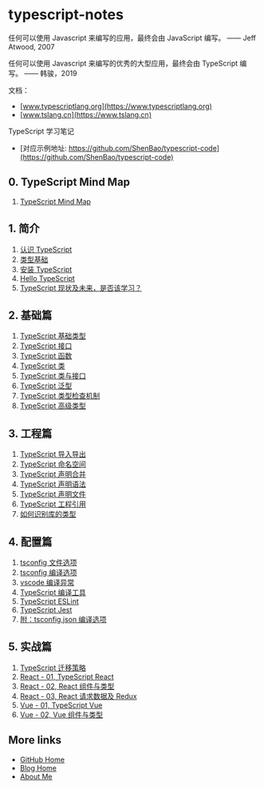 # typescript-notes

任何可以使用 Javascript 来编写的应用，最终会由 JavaScript 编写。
—— Jeff Atwood, 2007

任何可以使用 Javascript 来编写的优秀的大型应用，最终会由 TypeScript 编写。
—— 韩骏，2019

文档：

- [www.typescriptlang.org](https://www.typescriptlang.org)
- [www.tslang.cn](https://www.tslang.cn)

TypeScript 学习笔记

* [对应示例地址: https://github.com/ShenBao/typescript-code](https://github.com/ShenBao/typescript-code)

## 0. TypeScript Mind Map

1. [TypeScript Mind Map](%2F0.%20TypeScript%20Mind%20Map%2FTypeScript%20Mind%20Map.md)

## 1. 简介

1. [认识 TypeScript](%2F1.%20%E7%AE%80%E4%BB%8B%2F01.%20%E8%AE%A4%E8%AF%86%20TypeScript.md)
1. [类型基础](%2F1.%20%E7%AE%80%E4%BB%8B%2F02.%20%E7%B1%BB%E5%9E%8B%E5%9F%BA%E7%A1%80.md)
1. [安装 TypeScript](%2F1.%20%E7%AE%80%E4%BB%8B%2F03.%20%E5%AE%89%E8%A3%85%20TypeScript.md)
1. [Hello TypeScript](%2F1.%20%E7%AE%80%E4%BB%8B%2F04.%20Hello%20TypeScript.md)
1. [TypeScript 现状及未来，是否该学习？](%2F1.%20%E7%AE%80%E4%BB%8B%2F05.%20TypeScript%20%E7%8E%B0%E7%8A%B6%E5%8F%8A%E6%9C%AA%E6%9D%A5%EF%BC%8C%E6%98%AF%E5%90%A6%E8%AF%A5%E5%AD%A6%E4%B9%A0%EF%BC%9F.md)

## 2. 基础篇

1. [TypeScript 基础类型](%2F2.%20%E5%9F%BA%E7%A1%80%E7%AF%87%2F01.%20TypeScript%20%E5%9F%BA%E7%A1%80%E7%B1%BB%E5%9E%8B.md)
1. [TypeScript 接口](%2F2.%20%E5%9F%BA%E7%A1%80%E7%AF%87%2F02.%20TypeScript%20%E6%8E%A5%E5%8F%A3.md)
1. [TypeScript 函数](%2F2.%20%E5%9F%BA%E7%A1%80%E7%AF%87%2F03.%20TypeScript%20%E5%87%BD%E6%95%B0.md)
1. [TypeScript 类](%2F2.%20%E5%9F%BA%E7%A1%80%E7%AF%87%2F04.%20TypeScript%20%E7%B1%BB.md)
1. [TypeScript 类与接口](%2F2.%20%E5%9F%BA%E7%A1%80%E7%AF%87%2F05.%20TypeScript%20%E7%B1%BB%E4%B8%8E%E6%8E%A5%E5%8F%A3.md)
1. [TypeScript 泛型](%2F2.%20%E5%9F%BA%E7%A1%80%E7%AF%87%2F06.%20TypeScript%20%E6%B3%9B%E5%9E%8B.md)
1. [TypeScript 类型检查机制](%2F2.%20%E5%9F%BA%E7%A1%80%E7%AF%87%2F07.%20TypeScript%20%E7%B1%BB%E5%9E%8B%E6%A3%80%E6%9F%A5%E6%9C%BA%E5%88%B6.md)
1. [TypeScript 高级类型](%2F2.%20%E5%9F%BA%E7%A1%80%E7%AF%87%2F08.%20TypeScript%20%E9%AB%98%E7%BA%A7%E7%B1%BB%E5%9E%8B.md)

## 3. 工程篇

1. [TypeScript 导入导出](%2F3.%20%E5%B7%A5%E7%A8%8B%E7%AF%87%2F01.%20TypeScript%20%E5%AF%BC%E5%85%A5%E5%AF%BC%E5%87%BA.md)
1. [TypeScript 命名空间](%2F3.%20%E5%B7%A5%E7%A8%8B%E7%AF%87%2F02.%20TypeScript%20%E5%91%BD%E5%90%8D%E7%A9%BA%E9%97%B4.md)
1. [TypeScript 声明合并](%2F3.%20%E5%B7%A5%E7%A8%8B%E7%AF%87%2F03.%20TypeScript%20%E5%A3%B0%E6%98%8E%E5%90%88%E5%B9%B6.md)
1. [TypeScript 声明语法](%2F3.%20%E5%B7%A5%E7%A8%8B%E7%AF%87%2F04.%20TypeScript%20%E5%A3%B0%E6%98%8E%E8%AF%AD%E6%B3%95.md)
1. [TypeScript 声明文件](%2F3.%20%E5%B7%A5%E7%A8%8B%E7%AF%87%2F05.%20TypeScript%20%E5%A3%B0%E6%98%8E%E6%96%87%E4%BB%B6.md)
1. [TypeScript 工程引用](%2F3.%20%E5%B7%A5%E7%A8%8B%E7%AF%87%2F06.%20TypeScript%20%E5%B7%A5%E7%A8%8B%E5%BC%95%E7%94%A8.md)
1. [如何识别库的类型](%2F3.%20%E5%B7%A5%E7%A8%8B%E7%AF%87%2F07.%20%E5%A6%82%E4%BD%95%E8%AF%86%E5%88%AB%E5%BA%93%E7%9A%84%E7%B1%BB%E5%9E%8B.md)

## 4. 配置篇

1. [tsconfig 文件选项](%2F4.%20%E9%85%8D%E7%BD%AE%E7%AF%87%2F01.%20tsconfig%20%E6%96%87%E4%BB%B6%E9%80%89%E9%A1%B9.md)
1. [tsconfig 编译选项](%2F4.%20%E9%85%8D%E7%BD%AE%E7%AF%87%2F02.%20tsconfig%20%E7%BC%96%E8%AF%91%E9%80%89%E9%A1%B9.md)
1. [vscode 编译异常](%2F4.%20%E9%85%8D%E7%BD%AE%E7%AF%87%2F03.%20vscode%20%E7%BC%96%E8%AF%91%E5%BC%82%E5%B8%B8.md)
1. [TypeScript 编译工具](%2F4.%20%E9%85%8D%E7%BD%AE%E7%AF%87%2F04.%20TypeScript%20%E7%BC%96%E8%AF%91%E5%B7%A5%E5%85%B7.md)
1. [TypeScript ESLint](%2F4.%20%E9%85%8D%E7%BD%AE%E7%AF%87%2F05.%20TypeScript%20ESLint.md)
1. [TypeScript Jest](%2F4.%20%E9%85%8D%E7%BD%AE%E7%AF%87%2F06.%20TypeScript%20Jest.md)
1. [附：tsconfig,json 编译选项](%2F4.%20%E9%85%8D%E7%BD%AE%E7%AF%87%2F%E9%99%84%EF%BC%9Atsconfig.json%20%E7%BC%96%E8%AF%91%E9%80%89%E9%A1%B9.md)

## 5. 实战篇

1. [TypeScript 迁移策略](%2F5.%20%E5%AE%9E%E6%88%98%E7%AF%87%2F01.%20TypeScript%20%E8%BF%81%E7%A7%BB%E7%AD%96%E7%95%A5.md)
1. [React - 01, TypeScript React](%2F5.%20%E5%AE%9E%E6%88%98%E7%AF%87%2FReact%20-%2001.%20TypeScript%20React.md)
1. [React - 02, React 组件与类型](%2F5.%20%E5%AE%9E%E6%88%98%E7%AF%87%2FReact%20-%2002.%20React%20%E7%BB%84%E4%BB%B6%E4%B8%8E%E7%B1%BB%E5%9E%8B.md)
1. [React - 03, React 请求数据及 Redux](%2F5.%20%E5%AE%9E%E6%88%98%E7%AF%87%2FReact%20-%2003.%20React%20%E8%AF%B7%E6%B1%82%E6%95%B0%E6%8D%AE%E5%8F%8A%20Redux.md)
1. [Vue - 01, TypeScript Vue](%2F5.%20%E5%AE%9E%E6%88%98%E7%AF%87%2FVue%20-%2001.%20TypeScript%20Vue.md)
1. [Vue - 02, Vue 组件与类型](%2F5.%20%E5%AE%9E%E6%88%98%E7%AF%87%2FVue%20-%2002.%20Vue%20%E7%BB%84%E4%BB%B6%E4%B8%8E%E7%B1%BB%E5%9E%8B.md)

## More links

- [GitHub Home](https://github.com/ShenBao)
- [Blog Home](https://shenbao.github.io)
- [About Me](https://shenbao.github.io/about/)
